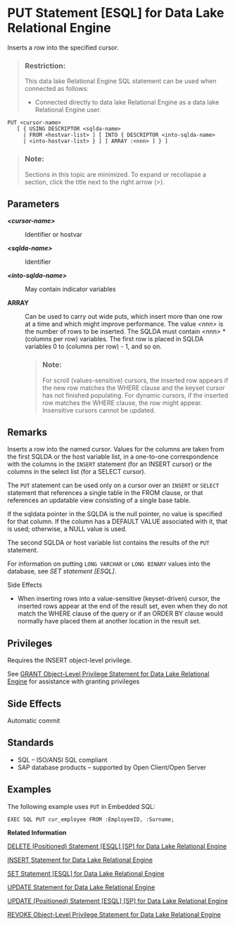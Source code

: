 <!-- loioa6224c9a84f210159740e7ada0c238be -->

# PUT Statement \[ESQL\] for Data Lake Relational Engine

Inserts a row into the specified cursor.



> ### Restriction:  
> This data lake Relational Engine SQL statement can be used when connected as follows:
> 
> -   Connected directly to data lake Relational Engine as a data lake Relational Engine user.



```
PUT <cursor-name> 
   [ { USING DESCRIPTOR <sqlda-name> 
     | FROM <hostvar-list> ] [ INTO { DESCRIPTOR <into-sqlda-name> 
     | <into-hostvar-list> } ] [ ARRAY :<nnn> ] } ]
```



> ### Note:  
> Sections in this topic are minimized. To expand or recollapse a section, click the title next to the right arrow \(*\>*\).



<a name="loioa6224c9a84f210159740e7ada0c238be__IQ_Parameters"/>

## Parameters


<dl>
<dt><b>

*<cursor-name\>*

</b></dt>
<dd>

Identifier or hostvar



</dd><dt><b>

*<sqlda-name\>*

</b></dt>
<dd>

Identifier



</dd><dt><b>

*<into-sqlda-name\>*

</b></dt>
<dd>

May contain indicator variables



</dd><dt><b>

ARRAY

</b></dt>
<dd>

Can be used to carry out wide puts, which insert more than one row at a time and which might improve performance. The value *<nnn\>* is the number of rows to be inserted. The SQLDA must contain *<nnn\>* \* \(columns per row\) variables. The first row is placed in SQLDA variables 0 to \(columns per row\) - 1, and so on.

> ### Note:  
> For scroll \(values-sensitive\) cursors, the inserted row appears if the new row matches the WHERE clause and the keyset cursor has not finished populating. For dynamic cursors, if the inserted row matches the WHERE clause, the row might appear. Insensitive cursors cannot be updated.



</dd>
</dl>



<a name="loioa6224c9a84f210159740e7ada0c238be__IQ_Usage"/>

## Remarks

Inserts a row into the named cursor. Values for the columns are taken from the first SQLDA or the host variable list, in a one-to-one correspondence with the columns in the `INSERT` statement \(for an INSERT cursor\) or the columns in the select list \(for a SELECT cursor\).

The `PUT` statement can be used only on a cursor over an `INSERT` or `SELECT` statement that references a single table in the FROM clause, or that references an updatable view consisting of a single base table.

If the sqldata pointer in the SQLDA is the null pointer, no value is specified for that column. If the column has a DEFAULT VALUE associated with it, that is used; otherwise, a NULL value is used.

The second SQLDA or host variable list contains the results of the `PUT` statement.

For information on putting `LONG VARCHAR` or `LONG BINARY` values into the database, see *SET statement \[ESQL\]*.

Side Effects

-   When inserting rows into a value-sensitive \(keyset-driven\) cursor, the inserted rows appear at the end of the result set, even when they do not match the WHERE clause of the query or if an ORDER BY clause would normally have placed them at another location in the result set.



<a name="loioa6224c9a84f210159740e7ada0c238be__IQ_Permissions"/>

## Privileges

Requires the INSERT object-level privilege.

See [GRANT Object-Level Privilege Statement for Data Lake Relational Engine](grant-object-level-privilege-statement-for-data-lake-relational-engine-a3e154f.md) for assistance with granting privileges



<a name="loioa6224c9a84f210159740e7ada0c238be__IQ_Side_Effects"/>

## Side Effects

Automatic commit



<a name="loioa6224c9a84f210159740e7ada0c238be__IQ_Standards"/>

## Standards

-   SQL – ISO/ANSI SQL compliant
-   SAP database products – supported by Open Client/Open Server



<a name="loioa6224c9a84f210159740e7ada0c238be__IQ_Examples"/>

## Examples

The following example uses `PUT` in Embedded SQL:

```
EXEC SQL PUT cur_employee FROM :EmployeeID, :Surname;
```

**Related Information**  


[DELETE \(Positioned\) Statement \[ESQL\] \[SP\] for Data Lake Relational Engine](delete-positioned-statement-esql-sp-for-data-lake-relational-engine-a61b84a.md "Deletes the data at the current location of a cursor.")

[INSERT Statement for Data Lake Relational Engine](insert-statement-for-data-lake-relational-engine-a61fdef.md "Inserts a single row or a selection of rows, from elsewhere in the current database, into the table. This command can also insert a selection of rows from another database into the table.")

[SET Statement \[ESQL\] for Data Lake Relational Engine](set-statement-esql-for-data-lake-relational-engine-a62516a.md "Assigns a value to a SQL variable.")

[UPDATE Statement for Data Lake Relational Engine](update-statement-for-data-lake-relational-engine-a628441.md "Modifies existing rows of a single table, or a view that contains only one table.")

[UPDATE \(Positioned\) Statement \[ESQL\] \[SP\] for Data Lake Relational Engine](update-positioned-statement-esql-sp-for-data-lake-relational-engine-a628749.md "Modifies the data at the current location of a cursor.")

[REVOKE Object-Level Privilege Statement for Data Lake Relational Engine](revoke-object-level-privilege-statement-for-data-lake-relational-engine-a3e7af2.md "Removes object-level privileges that were given using the GRANT statement.")

